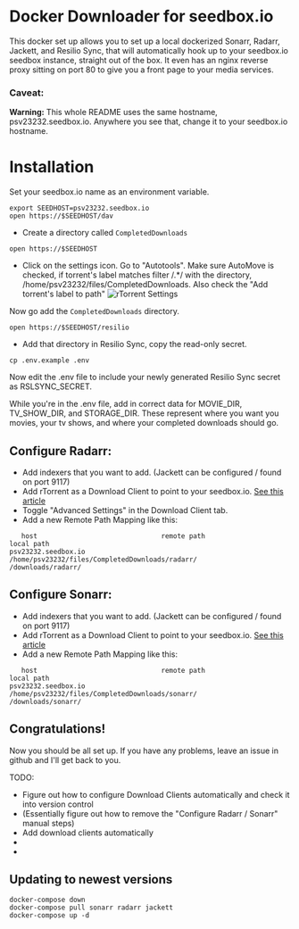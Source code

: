 # Docker Downloader for seedbox.io

This docker set up allows you to set up a local dockerized Sonarr, Radarr, Jackett, and Resilio Sync, that will automatically hook up to your seedbox.io seedbox instance, straight out of the box. It even has an nginx reverse proxy sitting on port 80 to give you a front page to your media services.

### Caveat:

**Warning:** This whole README uses the same hostname, psv23232.seedbox.io. Anywhere you see that, change it to your seedbox.io hostname.


# Installation

Set your seedbox.io name as an environment variable.

```
export SEEDHOST=psv23232.seedbox.io
open https://$SEEDHOST/dav
```

* Create a directory called `CompletedDownloads`


```
open https://$SEEDHOST
```

* Click on the settings icon. Go to "Autotools". Make sure AutoMove is checked, if torrent's label matches filter /.*/ with the directory, /home/psv23232/files/CompletedDownloads. Also check the "Add torrent's label to path"
![rTorrent Settings](https://github.com/hjhart/docker-downloader/blob/master/assets/rtorrent_settings.png)

Now go add the `CompletedDownloads` directory.

```
open https://$SEEDHOST/resilio
```

* Add that directory in Resilio Sync, copy the read-only secret.

```
cp .env.example .env
```

Now edit the .env file to include your newly generated Resilio Sync secret as RSLSYNC_SECRET.

While you're in the .env file, add in correct data for MOVIE_DIR, TV_SHOW_DIR, and STORAGE_DIR. These represent where you want you movies, your tv shows, and where your completed downloads should go.

## Configure Radarr:

* Add indexers that you want to add. (Jackett can be configured / found on port 9117)
* Add rTorrent as a Download Client to point to your seedbox.io. [See this article](https://panel.seedbox.io/index.php?rp=/knowledgebase/41/How-to-connect-Sonarr-to-your-service.html)
* Toggle "Advanced Settings" in the Download Client tab.
* Add a new Remote Path Mapping like this:

```
   host                               remote path                                        local path
psv23232.seedbox.io       /home/psv23232/files/CompletedDownloads/radarr/              /downloads/radarr/

```

## Configure Sonarr: 

* Add indexers that you want to add. (Jackett can be configured / found on port 9117)
* Add rTorrent as a Download Client to point to your seedbox.io. [See this article](https://panel.seedbox.io/index.php?rp=/knowledgebase/41/How-to-connect-Sonarr-to-your-service.html)
* Add a new Remote Path Mapping like this:

```
   host                               remote path                                        local path
psv23232.seedbox.io       /home/psv23232/files/CompletedDownloads/sonarr/              /downloads/sonarr/

```

## Congratulations!

Now you should be all set up. If you have any problems, leave an issue in github and I'll get back to you.


TODO:


* Figure out how to configure Download Clients automatically and check it into version control
* (Essentially figure out how to remove the "Configure Radarr / Sonarr" manual steps)
* Add download clients automatically
*
*

## Updating to newest versions

```
docker-compose down
docker-compose pull sonarr radarr jackett
docker-compose up -d
```


